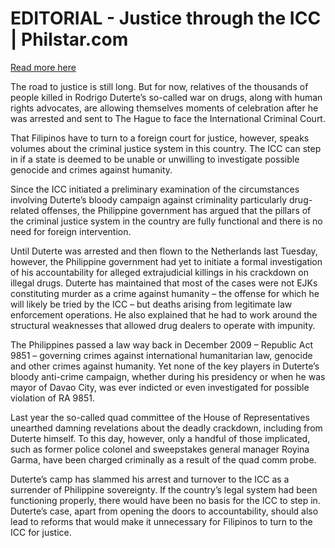 # EDITORIAL - Justice through the ICC | Philstar.com

[Read more here](https://www.philstar.com/opinion/2025/03/13/2427924/editorial-justice-through-icc)

The road to justice is still long. But for now, relatives of the thousands of people killed in Rodrigo Duterte’s so-called war on drugs, along with human rights advocates, are allowing themselves moments of celebration after he was arrested and sent to The Hague to face the International Criminal Court.

That Filipinos have to turn to a foreign court for justice, however, speaks volumes about the criminal justice system in this country. The ICC can step in if a state is deemed to be unable or unwilling to investigate possible genocide and crimes against humanity.

Since the ICC initiated a preliminary examination of the circumstances involving Duterte’s bloody campaign against criminality particularly drug-related offenses, the Philippine government has argued that the pillars of the criminal justice system in the country are fully functional and there is no need for foreign intervention.

Until Duterte was arrested and then flown to the Netherlands last Tuesday, however, the Philippine government had yet to initiate a formal investigation of his accountability for alleged extrajudicial killings in his crackdown on illegal drugs. Duterte has maintained that most of the cases were not EJKs constituting murder as a crime against humanity – the offense for which he will likely be tried by the ICC – but deaths arising from legitimate law enforcement operations. He also explained that he had to work around the structural weaknesses that allowed drug dealers to operate with impunity.

The Philippines passed a law way back in December 2009 – Republic Act 9851 – governing crimes against international humanitarian law, genocide and other crimes against humanity. Yet none of the key players in Duterte’s bloody anti-crime campaign, whether during his presidency or when he was mayor of Davao City, was ever indicted or even investigated for possible violation of RA 9851.

Last year the so-called quad committee of the House of Representatives unearthed damning revelations about the deadly crackdown, including from Duterte himself. To this day, however, only a handful of those implicated, such as former police colonel and sweepstakes general manager Royina Garma, have been charged criminally as a result of the quad comm probe.

Duterte’s camp has slammed his arrest and turnover to the ICC as a surrender of Philippine sovereignty. If the country’s legal system had been functioning properly, there would have been no basis for the ICC to step in. Duterte’s case, apart from opening the doors to accountability, should also lead to reforms that would make it unnecessary for Filipinos to turn to the ICC for justice.